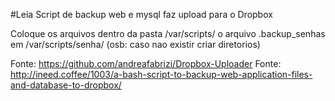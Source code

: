 #Leia
Script de backup web e mysql faz upload para o Dropbox

Coloque os arquivos dentro da pasta /var/scripts/ o arquivo .backup_senhas em /var/scripts/senha/ (osb: caso nao existir criar diretorios)

Fonte: https://github.com/andreafabrizi/Dropbox-Uploader
Fonte: http://ineed.coffee/1003/a-bash-script-to-backup-web-application-files-and-database-to-dropbox/
